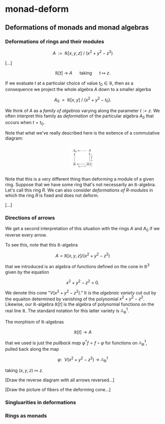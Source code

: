 # monad-deform

## Deformations of monads and monad algebras

### Deformations of rings and their modules

$$A\ \ :=\ \ \mathbb{R}[x, y, z]\ \big/\ (x^2+y^2-z^2)$$

[...]

$$\mathbb{R}[t]\ \longrightarrow\ A\ \ \ \ \ \ \text{taking}\ \ \ \ \ \ t\ \mapsto\ z.$$

If we evaluate $t$ at a particular choice of value $t_0\in\mathbb{R}$, then as a consequence we project the whole algebra $A$ down to a smaller algerba

$$A_0\ \ =\ \ \mathbb{R}[x, y]\ \big/\ (x^2+y^2-t_0).$$

We think of $A$ as a *family of algebras* varying along the parameter $t:=z$. We often interpret this family as *deformation* of the particular algebra $A_0$ that occurs when $t=t_0$.

Note that what we've really described here is the exitence of a commutative diagram:

<div align="center">
  <img src="./images/alg_def.jpg" alt="ring_deformation" width="18%">
</div>

Note that this is a very different thing than deforming a module of a given ring. Suppose that we have some ring that's not necessarily an $\mathbb{R}$-algebra. Let's call this ring $R$. We can also consider *deformations of* $R$-*modules* in which the ring $R$ is fixed and does not deform.

[...]

### Directions of arrows
We get a second interpretation of this situation with the rings $A$ and $A_0$ if we reverse every arrow.

To see this, note that this $\mathbb{R}$-algebra

$$A=\mathbb{R}[x,y,z]\big/(x^2+y^2-z^2)$$

that we introduced is an algebra of functions defined on the cone in $\mathbb{R}^3$ given by the equation

$$x^2+y^2-z^2\ =\ 0.$$

We denote this cone "$V(x^2+y^2-z^2)$." It is the *algebraic variety* cut out by the equaiton determined by vanishing of the polynomial $x^2+y^2-z^2$. Likewise, our $\mathbb{R}$-algebra $\mathbb{R}[t]$ is the algebra of polynomial functions on the real line $\mathbb{R}$. The standard notation for this latter variety is $\mathbb{A}^{1}_{\mathbb{R}}$.

The morphism of $\mathbb{R}$-algebras

$$\mathbb{R}[t]\longrightarrow A$$

that we used is just the *pullback map* $\varphi^\ast f=f\circ\varphi$ for functions on $\mathbb{A}^{1}_{\mathbb{R}}$, pulled back along the map 

$$\varphi:\ \ V(x^2+y^2-z^2)\ \longrightarrow\ \mathbb{A}^1_{\mathbb{R}}$$

taking $(x,y,z)\mapsto z$.

[Draw the reverse diagram with all arrows reversed...]

[Draw the picture of fibers of the deforming cone...]

### Singluarities in deformations

### Rings as monads